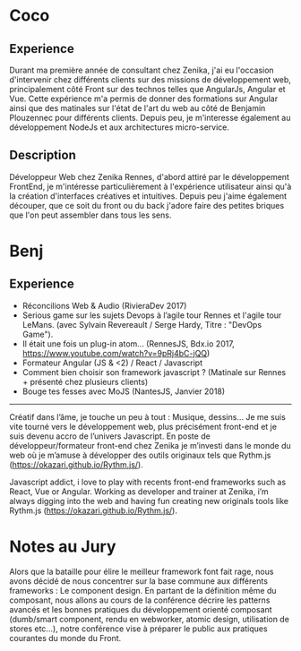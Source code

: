Coco
====

Experience
----------

Durant ma première année de consultant chez Zenika, j'ai eu l'occasion d'intervenir chez différents clients sur des missions de développement web, principalement côté Front sur des technos telles que AngularJs, Angular et Vue. Cette expérience m'a permis de donner des formations sur Angular ainsi que des matinales sur l'état de l'art du web au côté de Benjamin Plouzennec pour différents clients. Depuis peu, je m'interesse également au développement NodeJs et aux architectures micro-service.

Description
-----------

Développeur Web chez Zenika Rennes, d'abord attiré par le développement FrontEnd, je m'intéresse particulièrement à l'expérience utilisateur ainsi qu'à la création d'interfaces créatives et intuitives. Depuis peu j'aime également découper, que ce soit du front ou du back j'adore faire des petites briques que l'on peut assembler dans tous les sens. 

Benj
====

Experience
----------

- Réconcilions Web & Audio (RivieraDev 2017)
- Serious game sur les sujets Devops à l’agile tour Rennes et l'agile tour LeMans. (avec Sylvain Revereault / Serge Hardy, Titre : "DevOps Game"). 
- Il était une fois un plug-in atom... (RennesJS, Bdx.io 2017, https://www.youtube.com/watch?v=9pRj4bC-jQQ)
- Formateur Angular (JS & <2) / React / Javascript 
- Comment bien choisir son framework javascript ? (Matinale sur Rennes + présenté chez plusieurs clients)
- Bouge tes fesses avec MoJS (NantesJS, Janvier 2018)

-----------
Créatif dans l’âme, je touche un peu à tout : Musique, dessins… Je me suis vite tourné vers le développement web, plus précisément front-end et je suis devenu accro de l’univers Javascript. En poste de développeur/formateur front-end chez Zenika je m’investi dans le monde du web où je m’amuse à développer des outils originaux tels que Rythm.js (https://okazari.github.io/Rythm.js/).

Javascript addict, i love to play with recents front-end frameworks such as React, Vue or Angular. Working as developer and trainer at Zenika, i’m always digging into the web and having fun creating new originals tools like Rythm.js (https://okazari.github.io/Rythm.js/).

Notes au Jury
=====
Alors que la bataille pour élire le meilleur framework font fait rage, nous avons décidé de nous concentrer sur la base commune aux différents frameworks : Le component design. En partant de la définition même du composant, nous allons au cours de la conférence décrire les patterns avancés et les bonnes pratiques du développement orienté composant (dumb/smart component, rendu en webworker, atomic design, utilisation de stores etc...), notre conférence vise à préparer le public aux  pratiques courantes du monde du Front.
